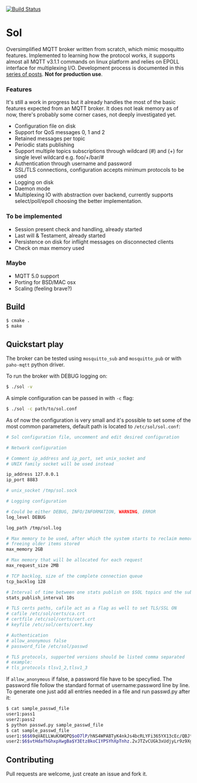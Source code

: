 [![Build Status](https://travis-ci.org/codepr/sol.svg?branch=master)](https://travis-ci.org/codepr/sol)

Sol
===

Oversimplified MQTT broker written from scratch, which mimic mosquitto
features. Implemented to learning how the protocol works, it supports
almost all MQTT v3.1.1 commands on linux platform and relies on EPOLL interface
for multiplexing I/O. Development process is documented in this [series of posts](https://codepr.github.io/posts/sol-mqtt-broker).
**Not for production use**.

### Features

It's still a work in progress but it already handles the most of the basic
features expected from an MQTT broker. It does not leak memory as of now,
there's probably some corner cases, not deeply investigated yet.

- Configuration file on disk
- Support for QoS messages 0, 1 and 2
- Retained messages per topic
- Periodic stats publishing
- Support multiple topics subscriptions through wildcard (#) and (+) for single
  level wildcard e.g. foo/+/bar/#
- Authentication through username and password
- SSL/TLS connections, configuration accepts minimum protocols to be used
- Logging on disk
- Daemon mode
- Multiplexing IO with abstraction over backend, currently supports
  select/poll/epoll choosing the better implementation.

### To be implemented

- Session present check and handling, already started
- Last will & Testament, already started
- Persistence on disk for inflight messages on disconnected clients
- Check on max memory used

### Maybe

- MQTT 5.0 support
- Porting for BSD/MAC osx
- Scaling (feeling brave?)

## Build

```sh
$ cmake .
$ make
```

## Quickstart play

The broker can be tested using `mosquitto_sub` and `mosquitto_pub` or with
`paho-mqtt` python driver.

To run the broker with DEBUG logging on:

```sh
$ ./sol -v
```

A simple configuration can be passed in with `-c` flag:

```sh
$ ./sol -c path/to/sol.conf
```

As of now the configuration is very small and it's possible to set some of the
most common parameters, default path is located to `/etc/sol/sol.conf`:

```sh
# Sol configuration file, uncomment and edit desired configuration

# Network configuration

# Comment ip_address and ip_port, set unix_socket and
# UNIX family socket will be used instead

ip_address 127.0.0.1
ip_port 8883

# unix_socket /tmp/sol.sock

# Logging configuration

# Could be either DEBUG, INFO/INFORMATION, WARNING, ERROR
log_level DEBUG

log_path /tmp/sol.log

# Max memory to be used, after which the system starts to reclaim memory by
# freeing older items stored
max_memory 2GB

# Max memory that will be allocated for each request
max_request_size 2MB

# TCP backlog, size of the complete connection queue
tcp_backlog 128

# Interval of time between one stats publish on $SOL topics and the subsequent
stats_publish_interval 10s

# TLS certs paths, cafile act as a flag as well to set TLS/SSL ON
# cafile /etc/sol/certs/ca.crt
# certfile /etc/sol/certs/cert.crt
# keyfile /etc/sol/certs/cert.key

# Authentication
# allow_anonymous false
# password_file /etc/sol/passwd

# TLS protocols, supported versions should be listed comma separated
# example:
# tls_protocols tlsv1_2,tlsv1_3
```

If `allow_anonymous` if false, a password file have to be specyfied. The
password file follow the standard format of username:password line by line.
To generate one just add all entries needed in a file and run passwd.py after
it:

```sh
$ cat sample_passwd_file
user1:pass1
user2:pass2
$ python passwd.py sample_passwd_file
$ cat sample_passwd_file
user1:$6$69qVAELLWuKXWQPQ$oO7lP/hNS4WPABTyK4nkJs4bcRLYFi365YX13cEc/QBJtQgqf2d5rOIUdqoUin.YVGXC3OXY9MSz7Z66ZDkCW/
user2:$6$vtHdafhGhxpXwgBa$Y3Etz8koC1YPSYhXpTnhz.2vJTZvCUGk3xUdjyLr9z9XgE8asNwfYDRLIKN4Apz48KKwKz0YntjHsPRiE6r3g/
```

## Contributing

Pull requests are welcome, just create an issue and fork it.
